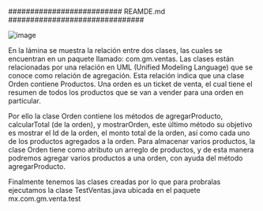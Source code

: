 ##########################              REAMDE.md           ###############################

![image](https://user-images.githubusercontent.com/87669207/128403417-1590decd-6240-4e02-8fba-c9b9b53c5524.png)

En la lámina se muestra la relación entre dos clases, las cuales se encuentran en un paquete llamado:
com.gm.ventas. Las clases están relacionadas por una relación en UML (Unified Modeling Language) que se conoce
como relación de agregación. Esta relación indica que una clase Orden contiene Productos. Una orden es un ticket
de venta, el cual tiene el resumen de todos los productos que se van a vender para una orden en particular.

Por ello la clase Orden contiene los métodos de agregarProducto, calcularTotal (de la orden), y mostrarOrden, este
último método su objetivo es mostrar el Id de la orden, el monto total de la orden, así como cada uno de los
productos agregados a la orden. Para almacenar varios productos, la clase Orden tiene como atributo un arreglo de
productos, y de esta manera podremos agregar varios productos a una orden, con ayuda del método
agregarProducto.

Finalmente tenemos las clases creadas por lo que para probralas ejecutamos la clase TestVentas.java ubicada en el paquete mx.com.gm.venta.test
